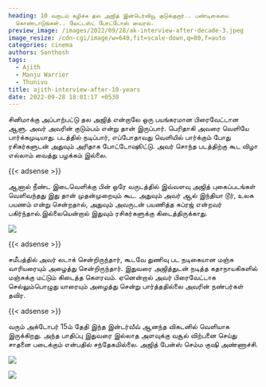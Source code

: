 ```yaml
---
heading: 10 வருடம் கழிச்சு தல அஜித் இன்டெர்வியூ குடுக்குறார்.. பண்டிகையை
  கொண்டாடுங்கள்.. லேட்டஸ்ட் போட்டோஸ் வைரல்.
preview_image: /images/2022/09/28/ak-interview-after-decade-3.jpeg
image_resize: /cdn-cgi/image/w=640,fit=scale-down,q=80,f=auto
categories: cinema
authors: Santhosh
tags:
  - Ajith
  - Manju Warrier
  - Thunivu
title: ajith-interview-after-10-years
date: 2022-09-28 18:01:17 +0530
---
```

சினிமாக்கு அப்பாற்பட்டு தல அஜித் என்றாலே ஒரு பயங்கரமான பிரைவேட்டான ஆளு. அவர் அவரின் குடும்பம் என்று தான் இருப்பார். பெரிதாகி அவரை வெளியே பார்க்கமுடியாது. படத்தில் நடிப்பார், எப்போதாவது வெளியில் பார்க்கும் போது ரசிகர்களுடன் அதுவும் அரிதாக போட்டோஷூட்டு. அவர் சொந்த படத்திற்கு கூட விழா எல்லாம் வைத்து பழக்கம் இல்லை.

{{< adsense >}}

ஆனால் நீண்ட இடைவெளிக்கு பின் ஒரே வருடத்தில் இவ்வளவு அஜித் புகைப்படங்கள் வெளிவந்தது இது தான் முதன்முறையும் கூட. அதுவும் அவர் ஆல் இந்தியா டூர், உலக பயணம் என்று சென்றதால், அதுவும் அவருடன் பயணித்த சுப்ரஜ் என்றவர் பகிர்ந்தால்.இல்லையென்றால் இதுவும் ரசிகர்களுக்கு  கிடைத்திருக்காது.

![](/images/2022/09/28/ak-interview-after-decade.jpeg)

{{< adsense >}}

சமீபத்தில் அவர் லடாக் சென்றிருந்தார், கூடவே துணிவு பட நடிகையான மஞ்சு வாரியரையும் அழைத்து சென்றிருந்தார். இதுவரை அஜித்துடன் நடித்த கதாநாயகிகளில் மஞ்சுக்கு மட்டும் கிடைத்த கௌரவம். ஏனென்றால் அவர் பிரைவேட்டாக செல்லும்பொழுது யாரையும் அழைத்து சென்று பார்த்ததில்லை அவரின் நண்பர்கள் தவிர.

{{< adsense >}}

வரும் அக்டோபர் 15ம் தேதி இந்த இன்டர்வீவ் ஆனந்த விகடனில் வெளியாக இருக்கிறது. அந்த பாதிப்பு இதுவரை இல்லாத அளவுக்கு வசூல் விற்பனை செய்து சாதனை படைக்கும் என்பதில் சந்தேகமில்லை. அஜித் பேன்ஸ் செம்ம குஷி அண்ணாச்சி.

![](/images/2022/09/28/ak-interview-after-decade-1.jpeg)

![](/images/2022/09/28/ak-interview-after-decade-2.jpeg)